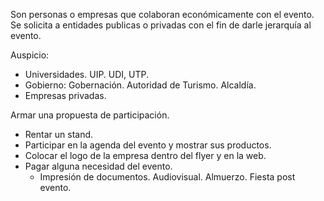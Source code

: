 Son personas o empresas que colaboran económicamente con el evento.
Se solicita a entidades publicas o privadas con el fin de darle
jerarquía al evento.

Auspicio:
- Universidades. UIP. UDI, UTP.
- Gobierno: Gobernación. Autoridad de Turismo. Alcaldía.
- Empresas privadas.

Armar una propuesta de participación.
- Rentar un stand.
- Participar en la agenda del evento y mostrar sus productos.
- Colocar el logo de la empresa dentro del flyer y en la web.
- Pagar alguna necesidad del evento.
  - Impresión de documentos. Audiovisual. Almuerzo. Fiesta post evento.

